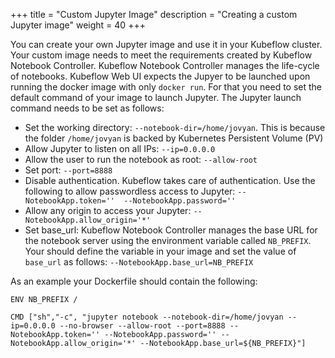 +++
title = "Custom Jupyter Image"
description = "Creating a custom Jupyter image"
weight = 40
+++

You can create your own Jupyter image and use it in your Kubeflow cluster.
Your custom image needs to meet the requirements created by Kubeflow Notebook Controller. Kubeflow Notebook Controller  manages the life-cycle of notebooks.
 Kubeflow Web UI expects the Jupyer to be launched upon running the docker image with only `docker run`. For that you need to set the default command of your image to launch Jupyter. The Jupyter launch command needs to be set as follows:

* Set the working directory: `--notebook-dir=/home/jovyan`. This is because the folder `/home/jovyan` is backed by Kubernetes Persistent Volume (PV)
* Allow Jupyter to listen on all IPs: `--ip=0.0.0.0`
* Allow the user to run the notebook as root: `--allow-root`
* Set port: `--port=8888`
* Disable authentication. Kubeflow takes care of authentication. Use the following to allow passwordless access to Jupyter: `--NotebookApp.token=''  --NotebookApp.password=''`
* Allow any origin to access your Jupyter: `--NotebookApp.allow_origin='*'`
* Set base_url: Kubeflow Notebook Controller manages the base URL for the notebook server using the environment variable called `NB_PREFIX`. Your should define the variable in your image and set the value of `base_url` as follows: `--NotebookApp.base_url=NB_PREFIX`

As an example your Dockerfile should contain the following:


```
ENV NB_PREFIX /

CMD ["sh","-c", "jupyter notebook --notebook-dir=/home/jovyan --ip=0.0.0.0 --no-browser --allow-root --port=8888 --NotebookApp.token='' --NotebookApp.password='' --NotebookApp.allow_origin='*' --NotebookApp.base_url=${NB_PREFIX}"]
```